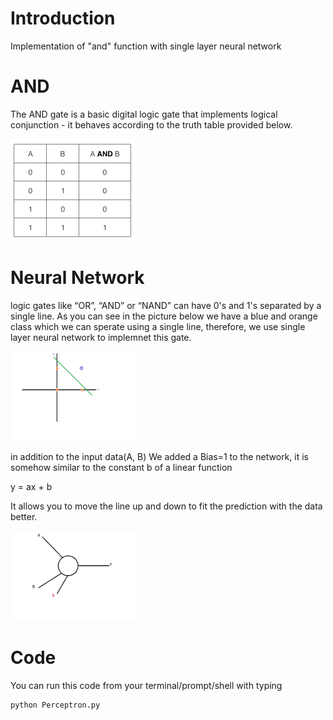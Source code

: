 # Introduction
Implementation of "and" function with single layer neural network
# AND 
The AND gate is a basic digital logic gate that implements logical conjunction - it behaves according to the truth table provided below.

<img src="Image/And.png" width="200" class="center" />

# Neural Network 
logic gates like “OR”, “AND” or “NAND” can have 0's and 1's separated by a single line. As you can see in the picture below we have a blue and orange class which we can sperate using a single line, therefore, we use single layer neural network to implemnet this gate.

<img src="Image/AB.png" width="200" class="center" />

in addition to the input data(A, B) We added a Bias=1 to the network, it is somehow similar to the constant b of a linear function

y = ax + b

It allows you to move the line up and down to fit the prediction with the data better.

<img src="Image/NN.png" width="200" class="center" />

# Code 

You can run this code from your terminal/prompt/shell with typing
```python
python Perceptron.py
```
